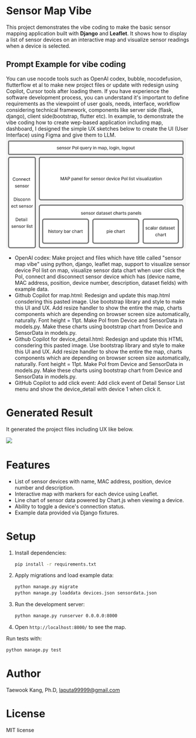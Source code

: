 # Sensor Map Vibe

This project demonstrates the vibe coding to make the basic sensor mapping application built with **Django** and **Leaflet**. It shows how to display a list of sensor devices on an interactive map and visualize sensor readings when a device is selected.

## Prompt Example for vibe coding
You can use nocode tools such as OpenAI codex, bubble, nocodefusion, flutterflow et al to make new project files or update with redesign using Copilot, Cursor tools after loading them. If you have experience the software development process, you can understand it's important to define requirements as the viewpoint of user goals, needs, interface, workflow considering technical framework, components like server side (flask, django), client side(bootstrap, flutter etc). 
In example, to demonstrate the vibe coding how to create wep-based application including map, dashboard, I designed the simple UX sketches below to create the UI (User Interface) using Figma and give them to LLM.
<img src="https://github.com/mac999/sensor-map-vibe/blob/main/UX1.png?raw=true" height="300" />

- OpenAI codex: Make project and files which have title called "sensor map vibe" using python, django, leaflet map, support to visualize sensor device PoI list on map, visualize sensor data chart when user click the PoI, connect and disconnect sensor device which has (device name, MAC address, position, device number, description, dataset fields) with example data.   
- Github Copilot for map.html: Redesign and update this map.html consdering this pasted image. Use bootstrap library and style to make this UI and UX. Add resize handler to show the entire the map, charts components which are depending on browser screen size automatically, naturally. Font height = 11pt. Make PoI from Device and SensorData in models.py. Make these charts using bootstrap chart from Device and SensorData in models.py.
- Github Copilot for device_detail.html: Redesign and update this HTML consdering this pasted image. Use bootstrap library and style to make this UI and UX. Add resize handler to show the entire the map, charts components which are depending on browser screen size automatically, naturally. Font height = 11pt. Make PoI from Device and SensorData in models.py. Make these charts using bootstrap chart from Device and SensorData in models.py.
- GitHub Copilot to add click event: Add click event of Detail Sensor List menu and show the device_detail with device 1 when click it.

# Generated Result 
It generated the project files including UX like below.

<img src="https://github.com/mac999/sensor-map-vibe/blob/main/app.gif" height="300" />

# Features

- List of sensor devices with name, MAC address, position, device number and description.
- Interactive map with markers for each device using Leaflet.
- Line chart of sensor data powered by Chart.js when viewing a device.
- Ability to toggle a device's connection status.
- Example data provided via Django fixtures.

# Setup

1. Install dependencies:
   ```bash
   pip install -r requirements.txt
   ```
2. Apply migrations and load example data:
   ```bash
   python manage.py migrate
   python manage.py loaddata devices.json sensordata.json
   ```
3. Run the development server:
   ```bash
   python manage.py runserver 0.0.0.0:8000
   ```
4. Open `http://localhost:8000/` to see the map.

Run tests with:
```bash
python manage.py test
```
# Author
Taewook Kang, Ph.D, laputa99999@gmail.com

# License
MIT license
